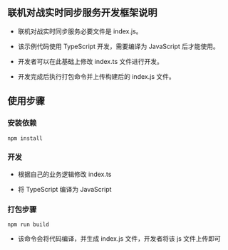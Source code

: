 ## 联机对战实时同步服务开发框架说明

- 联机对战实时同步服务必要文件是 index.js。

- 该示例代码使用 TypeScript 开发，需要编译为 JavaScript 后才能使用。

- 开发者可以在此基础上修改 index.ts 文件进行开发。

- 开发完成后执行打包命令并上传构建后的 index.js 文件。

## 使用步骤

### 安装依赖 

```
npm install
```
### 开发

- 根据自己的业务逻辑修改 index.ts

- 将 TypeScript 编译为 JavaScript

### 打包步骤

```
npm run build
```

- 该命令会将代码编译，并生成 index.js 文件，开发者将该 js 文件上传即可